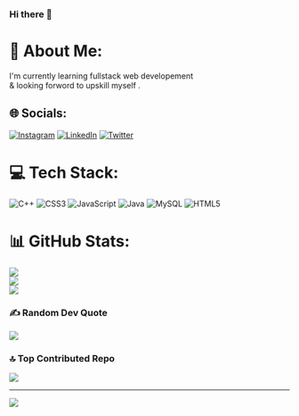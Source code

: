 ### Hi there 👋

<!--
**ritu8081/ritu8081** is a ✨ _special_ ✨ repository because its `README.md` (this file) appears on your GitHub profile.

Here are some ideas to get you started:

- 🔭 I’m currently working on ...
- 🌱 I’m currently learning ...
- 👯 I’m looking to collaborate on ...
- 🤔 I’m looking for help with ...
- 💬 Ask me about ...
- 📫 How to reach me: ...
- 😄 Pronouns: ...
- ⚡ Fun fact: ...
-->
# 💫 About Me:
I'm currently learning fullstack web developement<br>& looking forword to upskill myself .<br>


## 🌐 Socials:
[![Instagram](https://img.shields.io/badge/Instagram-%23E4405F.svg?logo=Instagram&logoColor=white)](https://instagram.com/ritujadhav_8118) [![LinkedIn](https://img.shields.io/badge/LinkedIn-%230077B5.svg?logo=linkedin&logoColor=white)](https://linkedin.com/in/RituJadhav) [![Twitter](https://img.shields.io/badge/Twitter-%231DA1F2.svg?logo=Twitter&logoColor=white)](https://twitter.com/ritu8118) 

# 💻 Tech Stack:
![C++](https://img.shields.io/badge/c++-%2300599C.svg?style=for-the-badge&logo=c%2B%2B&logoColor=white) ![CSS3](https://img.shields.io/badge/css3-%231572B6.svg?style=for-the-badge&logo=css3&logoColor=white) ![JavaScript](https://img.shields.io/badge/javascript-%23323330.svg?style=for-the-badge&logo=javascript&logoColor=%23F7DF1E) ![Java](https://img.shields.io/badge/java-%23ED8B00.svg?style=for-the-badge&logo=java&logoColor=white) ![MySQL](https://img.shields.io/badge/mysql-%2300f.svg?style=for-the-badge&logo=mysql&logoColor=white) ![HTML5](https://img.shields.io/badge/html5-%23E34F26.svg?style=for-the-badge&logo=html5&logoColor=white)
# 📊 GitHub Stats:
![](https://github-readme-stats.vercel.app/api?username=ritu8081&theme=gotham&hide_border=false&include_all_commits=true&count_private=true)<br/>
![](https://github-readme-streak-stats.herokuapp.com/?user=ritu8081&theme=gotham&hide_border=false)<br/>
![](https://github-readme-stats.vercel.app/api/top-langs/?username=ritu8081&theme=gotham&hide_border=false&include_all_commits=true&count_private=true&layout=compact)

### ✍️ Random Dev Quote
![](https://quotes-github-readme.vercel.app/api?type=horizontal&theme=radical)

### 🔝 Top Contributed Repo
![](https://github-contributor-stats.vercel.app/api?username=ritu8081&limit=5&theme=dark&combine_all_yearly_contributions=true)

---
[![](https://visitcount.itsvg.in/api?id=ritu8081&icon=0&color=0)](https://visitcount.itsvg.in)

<!-- Proudly created with GPRM ( https://gprm.itsvg.in ) -->
